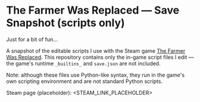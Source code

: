 # The Farmer Was Replaced — Save Snapshot (scripts only)

Just for a bit of fun...

A snapshot of the editable scripts I use with the Steam game [The Farmer Was Replaced](https://store.steampowered.com/app/2060160/The_Farmer_Was_Replaced/). This repository contains only the in-game script files I edit — the game's runtime `_builtins_` and `save.json` are not included.

Note: although these files use Python-like syntax, they run in the game's own scripting environment and are not standard Python scripts.

Steam page (placeholder): <STEAM_LINK_PLACEHOLDER>